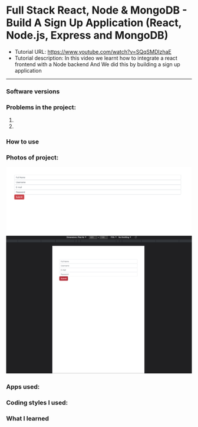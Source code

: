 # Full Stack React, Node & MongoDB - Build A Sign Up Application (React, Node.js, Express and MongoDB)
- Tutorial URL: https://www.youtube.com/watch?v=SQqSMDIzhaE
- Tutorial description: In this video we learnt how to integrate a react frontend with a Node backend
And We did this by building a sign up application

___________

### Software versions

### Problems in the project:
1.
2.

### How to use

### Photos of project:
![](/public/mern_signup.png)
![](/public/mern_signup1.gif)
### Apps used:

### Coding styles I used:

### What I learned